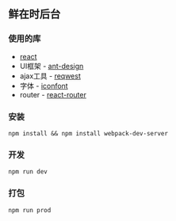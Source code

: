 ## 鲜在时后台

### 使用的库

- [react](https://facebook.github.io/react/)
- UI框架 - [ant-design](https://ant.design/)
- ajax工具 - [reqwest](https://github.com/ded/reqwest)
- 字体 - [iconfont](http://www.iconfont.cn/)
- router - [react-router](https://github.com/ReactTraining/react-router)

### 安装

```
npm install && npm install webpack-dev-server
```

### 开发

```
npm run dev
```

### 打包

```
npm run prod
```
